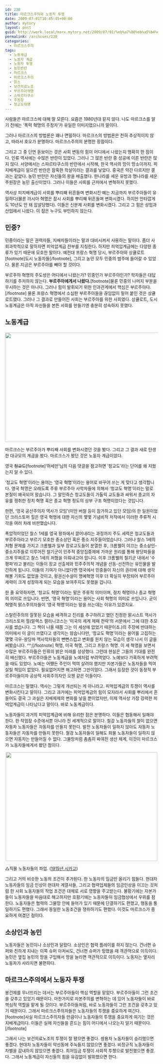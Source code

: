 ```yaml
---
id: 230
title: 마르크스주의와 노동자 투쟁
date: 2009-07-01T10:45:45+00:00
author: mytory
layout: post
guid: http://work.local/marx.mytory.net/2009/07/01/%eb%a7%88%eb%a5%b4%ed%81%ac%ec%8a%a4%ec%a3%bc%ec%9d%98%ec%99%80-%eb%85%b8%eb%8f%99%ec%9e%90-%ed%88%ac%ec%9f%81/
permalink: /archives/230
categories:
  - 마르크스주의
tags:
  - 노동계급
  - 노동자 계급
  - 노동자 투쟁
  - 농민반란
  - 마르크스
  - 마르크스주의
  - 맑스
  - 보건의료노조
  - 부르주아혁명
  - 스파르타쿠스
  - 주원장
  - 청교도혁명
---
```

사람들은 마르크스에 대해 잘 모른다. 요즘은 1980년대 같지 않다. 나도 마르크스를 알기 전에는 ‘폭력 혁명의 주창자’가 유일한 이미지였으니까 말이다.

그러나 마르크스의 방법론은 꽤나 면밀하다. 마르크스의 방법론은 전혀 추상적이지 않고, 따라서 호오가 분명하다. 마르크스주의의 분명한 장점이다.

그리고 그 중 단연 돋보이는 것은 사회 변동의 힘이 어디에서 나왔는지 명확히 한 점이다. 인류 역사에는 수많은 반란이 있었다. 그러나 그 많은 반란 중 성공에 이른 반란은 많지 않다. 서양에서는 스파르타쿠스의 반란에서 시작해, 한국 역사의 망이 망소이까지. 피지배계급이 일으킨 반란은 참혹한 학살이라는 결과를 낳았다. 중국은 약간 다르지만 결과는 같았다. 농민 반란은 자신들의 왕을 배출했다. 한나라를 세운 유방과 명나라를 세운 주원장은 농민 출신이었다. 그러나 이들은 사회를 근저에서 변혁하지 못했다.

역사상 피지배계급이 사회를 뿌리째 뒤흔들며 변화시킨&nbsp;예는 지금까지 부르주아들이 유일하다(물론 러시아 혁명은 잠시 사회를 뿌리째 뒤흔들며 변화시켰다. 하지만 안타깝게도 10년도 안 돼&nbsp;압살당했다). 이들은 신분제 사회를 변화시켰다. 그리고 그 힘은 상업과 산업에서 나왔다. 이 점은 누구도 부인하지 않는다.

## 민중?

민중이라는 말은 권력자들, 지배자들이라는 말과 대비시켜서 사용하는 말이다. 좀더 사회과학적으로 말하자면 피억압계급 전부를 지칭한다. 하지만 피억압계급에는 다양한 종류가 있기 때문에 모호한 말이다. 예컨대 프랑스 혁명 당시, 부르주아와 상큘로트[footnote]도시 노동자들[/footnote], 그리고 농민 모두 민중의 범주에 들어갈 수 있었다. 물론 지금은 부르주아를 빼야 할 것이다.

부르주아 혁명의 주도성은 어디에서 나왔는가? 민중인가 부르주아인가? 학자들은 대답하기를 주저하지 않는다. **부르주아에게서 나왔다.**[footnote]물론 민중의 나머지 부분을 무시하는 것은 아니다. 그러나 힘이 발휘되기 위한 인과관계에서 핵심은 부르주아다.[/footnote]&nbsp;물론 프랑스 혁명에서 소심한 부르주아들을 끊임없이 밀어 붙인 것은 상큘로트였다. 그러나 그 결과로 만들어진 사회는 부르주아를 위한 사회였다. 상큘로트, 도시 노동계급은 아직 자신들을 본뜬 사회를 만들기엔 충분히 성숙하지 못했다.

## 노동계급</p> 

<p style="text-align: center;">
  <img src="http://work.local/marx.mytory.net/wp-content/uploads/1/cfile23.uf.116807174A4B3DCD7EDE10.jpg" class="aligncenter" width="540" height="360" filename="_MG_8616.jpg" filemime="image/jpeg" />
</p>



마르크스는 부르주아가 뿌리째 사회를 변화시켰던 것을 봤다. 그리고 그 결과 새로 탄생한 대규모의 계급을 봤다. 마르크스가 봤던 것은 노동자 계급이었다.

영국 <span style="text-decoration: line-through;">청교도</span>[footnote]‘허세만’님의 다음 댓글을 참고하면 ‘청교도’라는 단어를 왜 지웠는지 알 수 있다.

&#8216;청교도 혁명&#8217;이라는 용어는 &#8216;영국 혁명&#8217;이라는 용어로 바꾸어 쓰는 게 맞다고 생각합니다. 영국 혁명은 오래도록 주류 부르주아 사학자들에 의해서 &#8216;청교도 혁명&#8217;이라는 말로 본질이 왜곡되어 왔습니다. 그 말인즉슨 청교도들이 가톨릭 교도들과 싸워서 종교의 자유를 쟁취한 정치 혁명 혹은 종교 혁명 정도의 상부 구조 혁명이었다는 것입니다.

한편, &#8216;영국 공산주의자 역사가 모임'(이안 버철 등이 참가하고 있던 모임)의 한 일원이었던 크리스토퍼 힐은 영국 혁명에 대한 자신의 몇몇 기념비적 저작에서 이러한 주류적 시각을 여러 차례 비판했습니다.

폭압적이었던 찰스 1세를 영국 왕좌에서 끌어내리는 과정까지 주도 세력은 청교도들과 부르주아라고 부르기 모호한 중소상인 혹은 중소 지주들이었습니다. 그러나 찰스 1세의 처형 문제를 가지고 크롬웰과 일부 장로교도들이 분열한 후, 크롬웰이 이끄는 중소상인-중소지주들로 이루어진 철기군이 민주적 중앙집중제에 가까운 원리를 통해 왕당파들을 크게 무찌르고 찰스 1세의 처형을 이뤄내고야 맙니다. 이후 크롬웰의 철기군 내에서 &#8216;수평파&#8217;라고 불리는 이들이 장교 선출제와 민주주의적 개념을 선동-선전하는 유인물을 발간하게 됩니다. 이들의 기여가 아니었다면 영국에서 민중들이 자신의 권리에 대해 생각해볼 기회도 없었을 것이고, 왕권신수설이 명예혁명 이후 더 확실히 부정되어 부르주아 세력이 크게 성장하게 되는 모습을 보여주지도 못했을 겁니다.

한 줄 요약하자면, &#8216;청교도 혁명&#8217;이라는 말은 주류적 의미이며, 정치 혁명이나 종교 혁명의 의미로 쓰입니다. 반면, &#8216;영국 혁명&#8217;이라는 용어는 사회 혁명의 의미로 쓰입니다. 굳이 혁명적 맑스주의자들이 &#8216;영국 혁명&#8217;이라는 말을 쓰는데는 이유가 있겠지요.

스탈린주의의 잘못된 모습을 배격하고 진리를 추구하려고 했던 진정한 맑시스트 역사가 크리스토퍼 힐(알렉스 캘리니코스는 &#8216;미국의 세계 제패 전략&#8217;의 서문에서 그에 대한 추모사를 썼습니다. 그 책이 나올 때쯤 그는 이 세상에 없었기 때문이죠.)의 주장에 반대하는 의미에서 이 글이 쓰였다고 생각지는 않습니다만, &#8216;청교도 혁명&#8217;이라는 용어를 고집하는 몇몇 극우-왕당파 역사학자들의 뻔뻔스럽고 변화를 원치 않는 모습이 생각 나서 이 글을 써봤습니다. ^^;[/footnote]&nbsp;혁명, 미국 혁명, 그리고 프랑스 혁명. 이 세 혁명을 보면서 수많은 부르주아들은 인류의 밝은 미래를 상상했다. 그런데 현실은 그들의 기대를 완전히 배신했다. 부르주아들은 노동계급을 노예처럼 부려먹었다. 노예보다 가혹하게 부려먹을 때도 있었다. 노예는 어쨌든 주인이 먹여 살려야 했지만 자본가들은 노동자들을 먹여 살릴 책임이 없었다. 필요없어지면 해고하면 그만이었다. 그래서 등장한 것이 동정적 부르주아들이자 공상적 사회주의자인 오웬 같은 이들이다.

마르크스는 말했다. 역사는 그렇게 개선되는 게 아니라고. 피억압계급의 투쟁이 역사를 변화시킨다고 말이다. 그리고 과거에는 피억압계급의 힘이 모자라서 사회를 뿌리에서 흔들어도 결국 그 과실은 지배체제의 변화를 낳을 뿐이었지만, 이제 역사상 가장 강력한 피억압계급이 나타났다고 말이다. 바로 노동계급이다.

노동자들이 과거의 피억압계급에 비해 유리한 점은 분명하다. 이들은 협동해서 일해야 한다. 한 작업장 수준에서뿐 아니라 전 세계적으로 말이다. 철강 노동자들의 철이 없으면 자동차 노동자들은 자동차를 만들지 못한다. 발전 노동자들이 일하지 않아도 자동차 노동자들은 자동차를 만들지 못한다. 철강 노동자들이 일해도 화물 노동자들이 일하지 않으면 자동차는 만들어질 수 없다. 그물망처럼 촘촘히 짜여진 생산 체계, 이것이 마르크스가 노동자들에게서 봤던 점이다.

<p style="text-align: center; ">
  <p style="text-align: center;">
    <img src="http://work.local/marx.mytory.net/wp-content/uploads/1/cfile5.uf.1126AC154A4B3DE20374F0.jpg" class="aligncenter" width="500" height="358" filename="73.jpg" filemime="image/jpeg" />
  </p>
  
  <p>
    △직물 노동자들의 파업. (<a href="http://homicide.northwestern.edu/context/timeline/1915/73/" target="_blank" title="[http://homicide.northwestern.edu/context/timeline/1915/73/]로 이동합니다.">1915년 시카고</a>)&nbsp;
  </p>
  
  <p>
    그리고 거의 비슷한 노동의 조건이 추가된다. 한 노동자의 임금만 올리기 힘들다. 현대차 노동자들의 임금 인상이 현대차 계열사들, 그리고 협력업체들의 임금인상을 이끄는 것처럼 한 사회 노동자들의 작업 조건은 대체로 서로 영향을 주고받는다. 불황기에는 자본가들이 노동자들을 마음대로 해고하지만 호황기에는 노동자들이 임금협상에서 우위를 점한다. 노동자들은 협력의 그물망 안에 들어가 있기 때문에 단결하기도 편했고, 행동을 통일하기도 편했다. 그래서 동일한 노동조건을 쟁취하기도 편했다. 이것도 마르크스가 중요하게 여겼던 점이다.
  </p>
  
  <h2>
    소상인과 농민
  </h2>
  
  <p>
    노동자들은 농민이나 소상인과 달랐다. 소상인은 협력 플레이를 하지 않는다. 건너편 슈퍼와 친하게 지내는 이쪽 슈퍼 아저씨도, 건너편 슈퍼가 망했을 때 객관적으로 이득이다. 농민은 옆집 농민의 땅을 구입해서 땅을 늘리면 객관적으로 이득이다. 노동자는 옆자리 노동자가 사라지면 불편하다.
  </p>
  
  <h2>
    마르크스주의에서 노동자 투쟁
  </h2>
  
  <p>
    봉건제를 무너뜨리는 데서는 부르주아들이 핵심 역할을 맡았다. 부르주아들이 그런 조건을 갖추고 있었기 때문이다. 마찬가지로&nbsp;자본주의를 변혁하는 데 있어 노동자들이 바로 핵심적 역할을 맡게 될 것이다. 부르주아들처럼, 바로 노동자들이 그런 조건을 갖추고 있기 때문이다. 그래서 마르크스주의자들은 노동자들의 투쟁을 중요하게 여긴다.[footnote]사실 마르크스주의자들 만큼이나 노동자들의 투쟁을 중요하게 여기는 것은 지배계급이다. 이들은 실제 자신들을 흔드는 힘이 어디에서 나오는지 알기 때문이다.[/footnote]
  </p>
  
  <p>
    그래서 나는 보건의료노조의 투쟁이 잘 됐으면 좋겠다. 쌍용차 노동자들이 승리했으면 좋겠다. 현대차 노동자들이 악선동에 주눅들지 않았으면 좋겠다. 비정규직 노동자들이 차별을 감내하지 않았으면 좋겠다. 최저임금 투쟁이 사회적 투쟁으로 발전했으면 좋겠다. 그래서 노동계급이 자신들의 힘을 유감없이 발휘했으면 한다.
  </p>